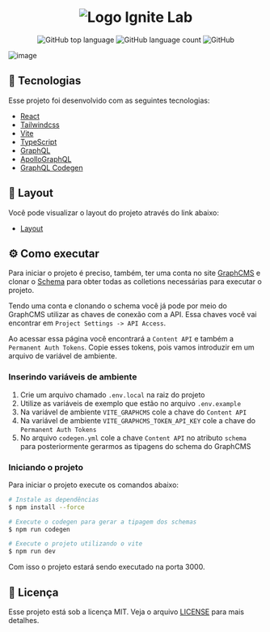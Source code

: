 <h1 align="center">
   <img src="https://user-images.githubusercontent.com/71537090/175778147-98b5c4aa-c762-43c4-8b19-751031281978.png" alt="Logo Ignite Lab" />
</h1>

<p align="center" margin-top="25px" >
  <img alt="GitHub top language" src="https://img.shields.io/github/languages/top/Azanniel/event-platform-ignite-lab?color=00875F">

  <img alt="GitHub language count" src="https://img.shields.io/github/languages/count/Azanniel/event-platform-ignite-lab?color=00875F">

  <img alt="GitHub" src="https://img.shields.io/github/license/Azanniel/event-platform-ignite-lab?color=00875F">
</p>


![image](https://user-images.githubusercontent.com/71537090/175778135-0ec2b3ca-4f00-45bf-bd66-32d0136eb356.png)

## 🧪 Tecnologias

Esse projeto foi desenvolvido com as seguintes tecnologias:

- [React](https://reactjs.org)
- [Tailwindcss](https://tailwindcss.com)
- [Vite](https://vitejs.dev)
- [TypeScript](https://www.typescriptlang.org)
- [GraphQL](https://graphql.org/)
- [ApolloGraphQL](https://www.apollographql.com/)
- [GraphQL Codegen](https://www.graphql-code-generator.com/)

## 🔖 Layout

Você pode visualizar o layout do projeto através do link abaixo:

- [Layout](https://www.figma.com/file/ONisXOTq10lwwhPSK75xu5/Plataforma-de-evento---Ignite-Lab?node-id=38%3A930)

## ⚙️ Como executar

Para iniciar o projeto é preciso, também, ter uma conta no site [GraphCMS](https://graphcms.com/) e clonar o [Schema](https://app.graphcms.com/clone/3336ac10710646dfa04f524f6062967c?name=Ignite%20Lab%20-%20Leandro%20Azanniel)
para obter todas as colletions necessárias para executar o projeto.

Tendo uma conta e clonando o schema você já pode por meio do GraphCMS utilizar as chaves de conexão com a API. Essa chaves você vai encontrar em `Project Settings -> API Access`.

Ao acessar essa página você encontrará a `Content API` e também a `Permanent Auth Tokens`. Copie esses tokens, pois vamos introduzir em um arquivo de variável de ambiente.

### Inserindo variáveis de ambiente

1. Crie um arquivo chamado `.env.local` na raiz do projeto
2. Utilize as variáveis de exemplo que estão no arquivo `.env.example`
3. Na variável de ambiente `VITE_GRAPHCMS` cole a chave do `Content API`
4. Na variável de ambiente `VITE_GRAPHCMS_TOKEN_API_KEY` cole a chave do `Permanent Auth Tokens`
5. No arquivo `codegen.yml` cole a chave `Content API` no atributo `schema` para posteriormente gerarmos as tipagens do schema do GraphCMS

### Iniciando o projeto

Para iniciar o projeto execute os comandos abaixo:

```sh
# Instale as dependências
$ npm install --force

# Execute o codegen para gerar a tipagem dos schemas
$ npm run codegen

# Execute o projeto utilizando o vite
$ npm run dev
```

Com isso o projeto estará sendo executado na porta 3000.


## 📝 Licença

Esse projeto está sob a licença MIT. Veja o arquivo [LICENSE](LICENSE.md) para mais detalhes.
